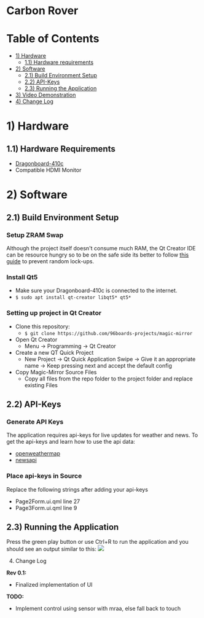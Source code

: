 # Carbon Rover

# Table of Contents

- [1) Hardware](#1-hardware)
   - [1.1) Hardware requirements](#11-hardware-requirements)
- [2) Software](#2-software)
   - [2.1) Build Environment Setup](#21-build-environment-setup)
   - [2.2) API-Keys](#22-api-keys)
   - [2.3) Running the Application](#23-running-the-application)
- [3) Video Demonstration](#5-video-demonstration)
- [4) Change Log](#6-change-log)

# 1) Hardware

## 1.1) Hardware Requirements

- [Dragonboard-410c](https://www.96boards.org/product/dragonboard410c/)
- Compatible HDMI Monitor

# 2) Software

## 2.1) Build Environment Setup

### Setup ZRAM Swap

Although the project itself doesn't consume much RAM, the Qt Creator IDE can be
resource hungry so to be on the safe side its better to follow [this guide](https://www.96boards.org/documentation/consumer/guides/zram_swapspace.md.html)
to prevent random lock-ups.

### Install Qt5

- Make sure your Dragonboard-410c is connected to the internet.
- ```$ sudo apt install qt-creator libqt5* qt5*```

### Setting up project in Qt Creator

- Clone this repository:
  - ```$ git clone https://github.com/96boards-projects/magic-mirror```
- Open Qt Creator
  - Menu -> Programming -> Qt Creator
- Create a new QT Quick Project
  - New Project -> Qt Quick Application Swipe -> Give it an appropriate name -> Keep pressing next and accept the default config
- Copy Magic-Mirror Source Files
  - Copy all files from the repo folder to the project folder and replace existing Files

## 2.2) API-Keys

### Generate API Keys

The application requires api-keys for live updates for weather and news. To get the
api-keys and learn how to use the api data:

- [openweathermap](http://api.openweathermap.org)
- [newsapi](http://newsapi.org)

### Place api-keys in Source

Replace the following strings after adding your api-keys

- Page2Form.ui.qml line 27
- Page3Form.ui.qml line 9

## 2.3) Running the Application

Press the green play button or use Ctrl+R to run the application and you should see an output similar to this:
![](https://i.imgur.com/a8jnAEo.png)

4) Change Log

**Rev 0.1:**
- Finalized implementation of UI

**TODO:**
- Implement control using sensor with mraa, else fall back to touch

